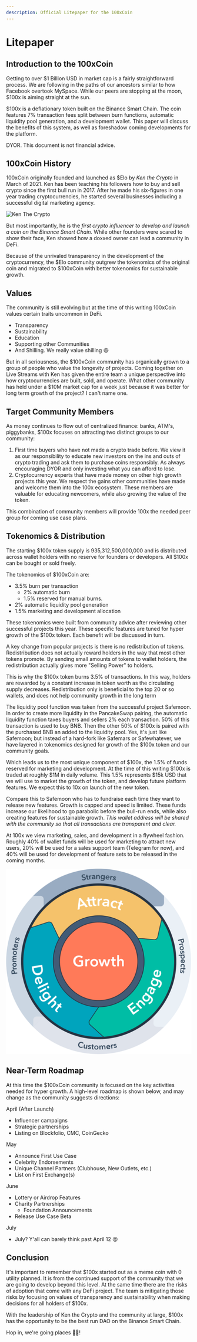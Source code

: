 ```yaml
---
description: Official Litepaper for the 100xCoin
---
```


# Litepaper

## Introduction to the 100xCoin

Getting to over $1 Billion USD in market cap is a fairly straightforward process. We are following in the paths of our ancestors similar to how Facebook overtook MySpace. While our peers are stopping at the moon, $100x is aiming straight at the sun.

$100x is a deflationary token built on the Binance Smart Chain. The coin features 7% transaction fees split between burn functions, automatic liquidity pool generation, and a development wallet. This paper will discuss the benefits of this system, as well as foreshadow coming developments for the platform.

DYOR. This document is not financial advice.

## 100xCoin History

100xCoin originally founded and launched as $Elo by _Ken the Crypto_ in March of 2021. Ken has been teaching his followers how to buy and sell crypto since the first bull run in 2017. After he made his six-figures in one year trading cryptocurrencies, he started several businesses including a successful digital marketing agency.

![Ken The Crypto](https://miro.medium.com/max/2558/1*1C99PFc30MTYy-iyvkxidg.png)

But most importantly, he is the _first crypto influencer to develop and launch a coin on the Binance Smart Chain._ While other founders were scared to show their face, Ken showed how a doxxed owner can lead a community in DeFi.

Because of the unrivaled transparency in the development of the cryptocurrency, the $Elo community outgrew the tokenomics of the original coin and migrated to $100xCoin with better tokenomics for sustainable growth.

## Values

The community is still evolving but at the time of this writing 100xCoin values certain traits uncommon in DeFi.

* Transparency
* Sustainability 
* Education
* Supporting other Communities
* And Shilling. We really value shilling 😃 

But in all seriousness, the $100xCoin community has organically grown to a group of people who value the longevity of projects. Coming together on Live Streams with Ken has given the entire team a unique perspective into how cryptocurrencies are built, sold, and operate. What other community has held under a $10M market cap for a week just because it was better for long term growth of the project? I can't name one.

## Target Community Members

As money continues to flow out of centralized finance: banks, ATM's, piggybanks, $100x focuses on attracting two distinct groups to our community:

1. First time buyers who have not made a crypto trade before. We view it as our responsibility to educate new investors on the ins and outs of crypto trading and ask them to purchase coins responsibly. As always encouraging DYOR and only investing what you can afford to lose. 
2. Cryptocurrency experts that have made money on other high growth projects this year. We respect the gains other communities have made and welcome them into the 100x ecosystem. These members are valuable for educating newcomers, while also growing the value of the token. 

This combination of community members will provide 100x the needed peer group for coming use case plans.

## Tokenomics & Distribution

The starting $100x token supply is 935,312,500,000,000 and is distributed across wallet holders with no reserve for founders or developers. All $100x can be bought or sold freely.

The tokenomics of $100xCoin are:

* 3.5% burn per transaction
  * 2% automatic burn
  * 1.5% reserved for manual burns. 
* 2% automatic liquidity pool generation
* 1.5% marketing and development allocation

These tokenomics were built from community advice after reviewing other successful projects this year. These specific features are tuned for hyper growth of the $100x token. Each benefit will be discussed in turn.

A key change from popular projects is there is no redistribution of tokens. Redistribution does not actually reward holders in the way that most other tokens promote. By sending small amounts of tokens to wallet holders, the redistribution actually gives more "Selling Power" to holders.

This is why the $100x token burns 3.5% of transactions. In this way, holders are rewarded by a constant increase in token worth as the circulating supply decreases. Redistribution only is beneficial to the top 20 or so wallets, and does not help community growth in the long term

The liquidity pool function was taken from the successful project Safemoon. In order to create more liquidity in the PancakeSwap pairing, the automatic liquidity function taxes buyers and sellers 2% each transaction. 50% of this transaction is used to buy BNB. Then the other 50% of $100x is paired with the purchased BNB an added to the liquidity pool. Yes, it's just like Safemoon; but instead of a hard-fork like Safemars or Safewhatever, we have layered in tokenomics designed for growth of the $100x token and our community goals.

Which leads us to the most unique component of $100x, the 1.5% of funds reserved for marketing and development. At the time of this writing $100x is traded at roughly $1M in daily volume. This 1.5% represents $15k USD that we will use to market the growth of the token, and develop future platform features. We expect this to 10x on launch of the new token.

Compare this to Safemoon who has to fundraise each time they want to release new features. Growth is capped and speed is limited. These funds increase our likelihood to go parabolic before the bull-run ends, while also creating features for sustainable growth. _This wallet address will be shared with the community so that all transactions are transparent and clear._

At 100x we view marketing, sales, and development in a flywheel fashion. Roughly 40% of wallet funds will be used for marketing to attract new users, 20% will be used for a sales support team \(Telegram for now\), and 40% will be used for development of feature sets to be released in the coming months.

![100x Sales &amp; Development Flywheel](.gitbook/assets/image%20%281%29.png)

## Near-Term Roadmap

At this time the $100xCoin community is focused on the key activities needed for hyper growth. A high-level roadmap is shown below, and may change as the community suggests directions:

April \(After Launch\)

* Influencer campaigns
* Strategic partnerships
* Listing on Blockfolio, CMC, CoinGecko

May

* Announce First Use Case
* Celebrity Endorsements
* Unique Channel Partners \(Clubhouse, New Outlets, etc.\)
* List on First Exchange\(s\)

June

* Lottery or Airdrop Features
* Charity Partnerships 
  * Foundation Announcements
* Release Use Case Beta

July

* July?  Y'all can barely think past April 12 😜

## Conclusion

It's important to remember that $100x started out as a meme coin with 0 utility planned. It is from the continued support of the community that we are going to develop beyond this level. At the same time there are the risks of adoption that come with any DeFi project. The team is mitigating those risks by focusing on values of transparency and sustainability when making decisions for all holders of $100x.

With the leadership of Ken the Crypto and the community at large, $100x has the opportunity to be the best run DAO on the Binance Smart Chain.

Hop in, we're going places 🧑‍🚀!

